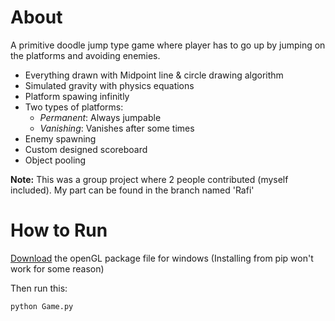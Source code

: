 # About
A primitive doodle jump type game where player has to go up by jumping on the platforms and avoiding enemies.

 - Everything drawn with Midpoint line & circle drawing algorithm
 - Simulated gravity with physics equations
 - Platform spawing infinitly
 - Two types of platforms: 
    - *Permanent*: Always jumpable
    - *Vanishing*: Vanishes after some times
 - Enemy spawning
 - Custom designed scoreboard
 - Object pooling

**Note:** This was a group project where 2 people contributed (myself included). My part can be found in the branch named 'Rafi'
# How to Run
<a href="https://drive.google.com/file/d/1rlp4cx-KW64gsuXIusnotL2bEnCM6l2C/view?usp=sharing">Download</a> the openGL package file for windows (Installing from pip won't work for some reason)

Then run this:
```
python Game.py
```

